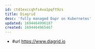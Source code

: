 ```yaml
---
id: ctd1exccqhfs4va1pqft9zs
title: Diagrid
desc: 'fully managed Dapr on Kubernetes'
updated: 1694464996187
created: 1694464965467
---
```


- #url https://www.diagrid.io
